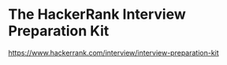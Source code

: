# The HackerRank Interview Preparation Kit
https://www.hackerrank.com/interview/interview-preparation-kit
